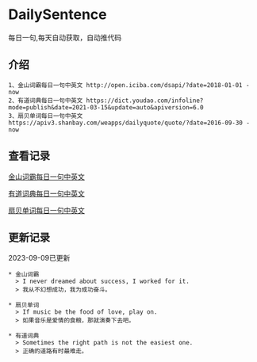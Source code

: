 # DailySentence

每日一句,每天自动获取，自动推代码

## 介绍

```
1、金山词霸每日一句中英文 http://open.iciba.com/dsapi/?date=2018-01-01 - now
2、有道词典每日一句中英文 https://dict.youdao.com/infoline?mode=publish&date=2021-03-15&update=auto&apiversion=6.0
3、扇贝单词每日一句中英文 https://apiv3.shanbay.com/weapps/dailyquote/quote/?date=2016-09-30 - now
```

## 查看记录

[金山词霸每日一句中英文](./data/iciba/)

[有道词典每日一句中英文](./data/youdao/)

[扇贝单词每日一句中英文](./data/shanbay/)

## 更新记录
2023-09-09已更新 
```
* 金山词霸
  > I never dreamed about success, I worked for it. 
  > 我从不幻想成功，我为成功奋斗。

* 扇贝单词
  > If music be the food of love, play on.
  > 如果音乐是爱情的食粮，那就演奏下去吧。

* 有道词典
  > Sometimes the right path is not the easiest one.
  > 正确的道路有时最难走。

```
